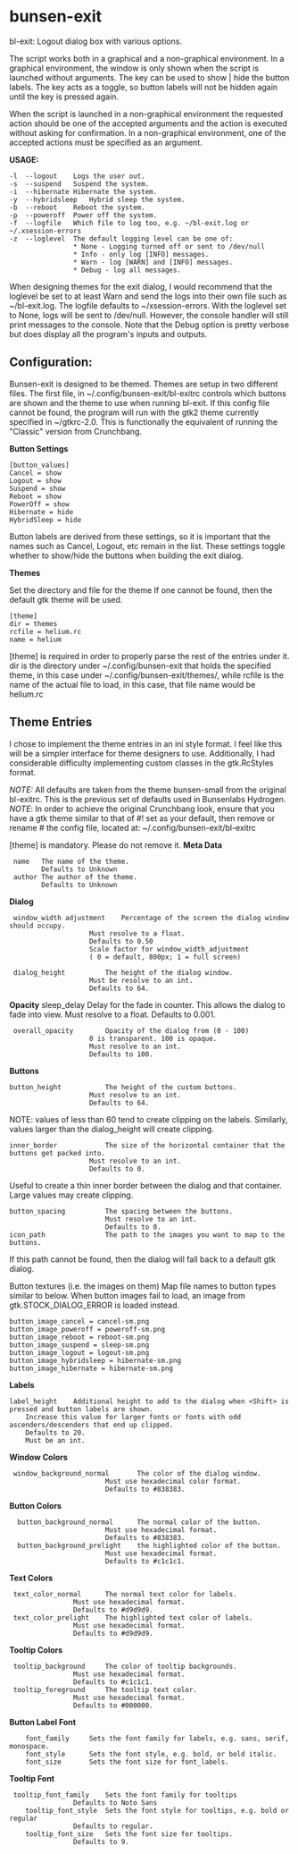 # bunsen-exit

bl-exit:    Logout dialog box with various options.

The script works both in a graphical and a non-graphical environment. In a graphical environment, the window is only shown when the script is launched without arguments. The <Shift> key can be used to show | hide the button labels. The <Shift> key acts as a toggle, so button labels will not be hidden again until the <Shift> key is pressed again.  

When  the script is launched in a non-graphical environment the requested action should be one of the accepted arguments and the action is executed without asking for confirmation.
In a non-graphical environment, one of the accepted actions must be specified as an argument.

**USAGE:**  

	-l	--logout	Logs the user out.
	-s	--suspend	Suspend the system.
	-i	--hibernate	Hibernate the system.
	-y	--hybridsleep	Hybrid sleep the system.
	-b	--reboot	Reboot the system.
	-p	--poweroff	Power off the system.
	-f	--logfile	Which file to log too, e.g. ~/bl-exit.log or ~/.xsession-errors
	-z	--loglevel	The default logging level can be one of:
					* None - Logging turned off or sent to /dev/null
					* Info - only log [INFO] messages.
					* Warn - log [WARN] and [INFO] messages.
					* Debug - log all messages.
When designing themes for the exit dialog, I would recommend that the loglevel be set to at least Warn and send the logs into their own file such as ~/bl-exit.log. The logfile defaults to ~/xsession-errors. With the loglevel set to None, logs will be sent to /dev/null. However, the console handler will still print messages to the console. Note that the Debug option is pretty verbose but does display all the program's inputs and outputs. 
## Configuration:

Bunsen-exit is designed to be themed. Themes are setup in two different files. The first file, in ~/.config/bunsen-exit/bl-exitrc controls which buttons are shown and the theme to use when running bl-exit. If this config file cannot be found, the program will run with the gtk2 theme currently specified in ~/gtkrc-2.0. This is functionally the equivalent of running the "Classic" version from Crunchbang.

**Button Settings**

	[button_values] 
	Cancel = show 
	Logout = show 
	Suspend = show 
	Reboot = show 
	PowerOff = show 
	Hibernate = hide
	HybridSleep = hide

Button labels are derived from these settings, so it is important that the names such as Cancel, Logout, etc remain in the list. These settings toggle whether to show/hide the buttons when building the exit dialog.

**Themes**

Set the directory and file for the theme
If one cannot be found, then the default gtk theme will be used.

	[theme]
	dir = themes
	rcfile = helium.rc
	name = helium
[theme] is required in order to properly parse the rest of the entries under it. dir is the directory under ~/.config/bunsen-exit that holds the specified theme, in this case under ~/.config/bunsen-exit/themes/, while rcfile is the name of the actual file to load, in this case, that file name would be helium.rc

## Theme Entries
I chose to implement the theme entries in an ini style format. I feel like this will be a simpler interface for theme designers to use. Additionally, I had considerable difficulty implementing custom classes in the gtk.RcStyles format. 

*NOTE:* All defaults are taken from the theme bunsen-small from the original bl-exitrc. 
This is the previous set of defaults used in Bunsenlabs Hydrogen. 
*NOTE*: In order to achieve the original Crunchbang look, ensure that you have a gtk theme similar to that of #! set as your default, then remove or rename # the config file, located at: ~/.config/bunsen-exit/bl-exitrc

[theme] is mandatory. Please do not remove it. 
**Meta Data**
	
	 name	The name of the theme.
			Defaults to Unknown 
	 author	The author of the theme.
			Defaults to Unknown
  
**Dialog**

	 window_width adjustment	Percentage of the screen the dialog window should occupy. 
						Must resolve to a float. 
						Defaults to 0.50 
						Scale factor for window_width_adjustment 
						( 0 = default, 800px; 1 = full screen)

	 dialog_height			The height of the dialog window. 
						Must be resolve to an int. 
						Defaults to 64.
  **Opacity**
	sleep_delay		Delay for the fade in counter. 
					This allows the dialog to fade into view.
					Must resolve to a float. 
					Defaults to 0.001.

	 overall_opacity		Opacity of the dialog from (0 - 100)
						0 is transparent. 100 is opaque. 
						Must resolve to an int. 
						Defaults to 100.
**Buttons**

	button_height			The height of the custom buttons.
						Must resolve to an int.
						Defaults to 64.
  
NOTE: values of less than 60 tend to create clipping on the labels. Similarly, values larger than the dialog_height will create clipping.

	inner_border			The size of the horizontal container that the buttons get packed into. 
						Must resolve to an int. 
						Defaults to 0.
Useful to create a thin inner border between the dialog and that container. Large values may create clipping.

	button_spacing			The spacing between the buttons. 
							Must resolve to an int. 
							Defaults to 0.
	icon_path				The path to the images you want to map to the buttons.
 
If this path cannot be found, then the dialog will fall back to a default gtk dialog.
   
   Button textures (i.e. the images on them) Map file names to button types similar to below. When button images fail to load, an image from gtk.STOCK_DIALOG_ERROR is loaded instead.

	button_image_cancel = cancel-sm.png
	button_image_poweroff = poweroff-sm.png
	button_image_reboot = reboot-sm.png
	button_image_suspend = sleep-sm.png
	button_image_logout = logout-sm.png
	button_image_hybridsleep = hibernate-sm.png
	button_image_hibernate = hibernate-sm.png
  **Labels**
   

	label_height	Additional height to add to the dialog when <Shift> is pressed and button labels are shown. 
		Increase this value for larger fonts or fonts with odd ascenders/descenders that end up clipped. 
		Defaults to 20. 
		Must be an int.
**Window Colors**
   

	 window_background_normal		The color of the dialog window. 
							Must use hexadecimal color format. 
							Defaults to #838383.
**Button Colors**
  

	  button_background_normal		The normal color of the button. 
							Must use hexadecimal format. 
							Defaults to #838383.
	  button_background_prelight	the highlighted color of the button. 
							Must use hexadecimal format. 
							Defaults to #c1c1c1.
**Text Colors**
   

	 text_color_normal		The normal text color for labels. 
					Must use hexadecimal format.
					Defaults to #d9d9d9.
	 text_color_prelight	The highlighted text color of labels. 
					Must use hexadecimal format.
					Defaults to #d9d9d9.
**Tooltip Colors**
   

	 tooltip_background		The color of tooltip backgrounds.
					Must use hexadecimal format.
					Defaults to #c1c1c1.
	 tooltip_foreground		The tooltip text color. 
					Must use hexadecimal format.
					Defaults to #000000.
**Button Label Font**

		font_family		Sets the font family for labels, e.g. sans, serif, monospace. 
		font_style		Sets the font style, e.g. bold, or bold italic.
		font_size		Sets the font size for font_labels.
**Tooltip Font**
   

	 tooltip_font_family	Sets the font family for tooltips
					Defaults to Noto Sans
		tooltip_font_style	Sets the font style for tooltips, e.g. bold or regular
					Defaults to regular.
		tooltip_font_size	Sets the font size for tooltips.
					Defaults to 9.
